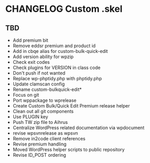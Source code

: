 # CHANGELOG Custom .skel

## TBD
* Add premium bit
* Remove eddsr premium and product id
* Add in cbqe alias for custom-bulk-quick-edit
* Add version ability for wpzip
* Check exit codes
* Check plugins for VERSION in class code
* Don't push if not wanted
* Replace wp-phptidy.php with phptidy.php
* Update clamscan config
* Rename custom-bulkquick-edit*
* Focus on git
* Port wppackage to wprelease
* Create Custom Bulk/Quick Edit Premium release helper
* Clean out all git components
* Use PLUGIN key
* Push TW zip file to Aihrus
* Centralize WordPress related documentation via wpdocument
* revise wpsvnrelease as wpsvn
* Remove in2code client references
* Revise premium handling
* Moved WordPress helper scripts to public repository
* Revise ID_POST ordering

